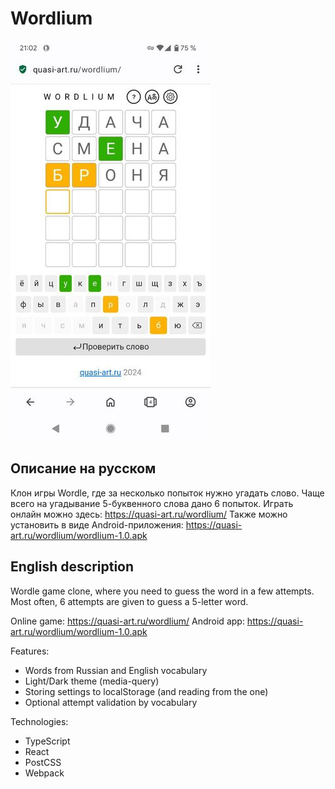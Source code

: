 # Wordlium

![light theme](https://github.com/mishantrop/wordlium/blob/main/webapp/public/screenshots/light-theme.jpg)

## Описание на русском

Клон игры Wordle, где за несколько попыток нужно угадать слово. Чаще всего на угадывание 5-буквенного слова дано 6 попыток.
Играть онлайн можно здесь: https://quasi-art.ru/wordlium/
Также можно установить в виде Android-приложения: https://quasi-art.ru/wordlium/wordlium-1.0.apk

## English description

Wordle game clone, where you need to guess the word in a few attempts. Most often, 6 attempts are given to guess a 5-letter word.

Online game: https://quasi-art.ru/wordlium/
Android app: https://quasi-art.ru/wordlium/wordlium-1.0.apk

Features:
* Words from Russian and English vocabulary
* Light/Dark theme (media-query)
* Storing settings to localStorage (and reading from the one)
* Optional attempt validation by vocabulary

Technologies:
* TypeScript
* React
* PostCSS
* Webpack
